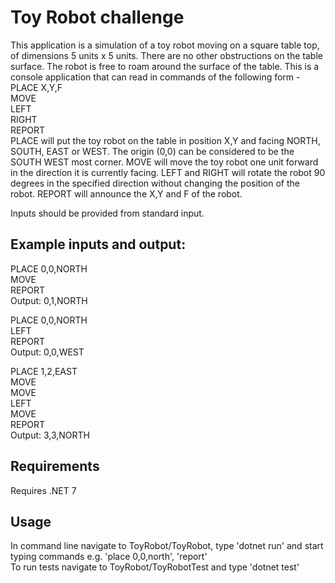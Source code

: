 # Toy Robot challenge

This application is a simulation of a toy robot moving on a square table top, of dimensions 5 units x 5 units. There are no
other obstructions on the table surface. The robot is free to roam around the surface of the table.
This is a console application that can read in commands of the following form -<br />
PLACE X,Y,F <br />
MOVE <br />
LEFT <br />
RIGHT <br />
REPORT <br />
PLACE will put the toy robot on the table in position X,Y and facing NORTH, SOUTH, EAST or WEST. The origin (0,0)
can be considered to be the SOUTH WEST most corner. MOVE will move the toy robot one unit forward in the direction it is currently facing.
LEFT and RIGHT will rotate the robot 90 degrees in the specified direction without changing the position of the 
robot. REPORT will announce the X,Y and F of the robot.

Inputs should be provided from standard input. 

## Example inputs and output:

PLACE 0,0,NORTH<br />
MOVE<br />
REPORT<br />
Output: 0,1,NORTH<br />

PLACE 0,0,NORTH<br />
LEFT<br />
REPORT<br />
Output: 0,0,WEST<br />

PLACE 1,2,EAST<br />
MOVE<br />
MOVE<br />
LEFT<br />
MOVE<br />
REPORT<br />
Output: 3,3,NORTH

## Requirements

Requires .NET 7<br />

## Usage

In command line navigate to ToyRobot/ToyRobot, type 'dotnet run' and start typing commands e.g. 'place 0,0,north', 'report'<br />
To run tests navigate to ToyRobot/ToyRobotTest and type 'dotnet test'




